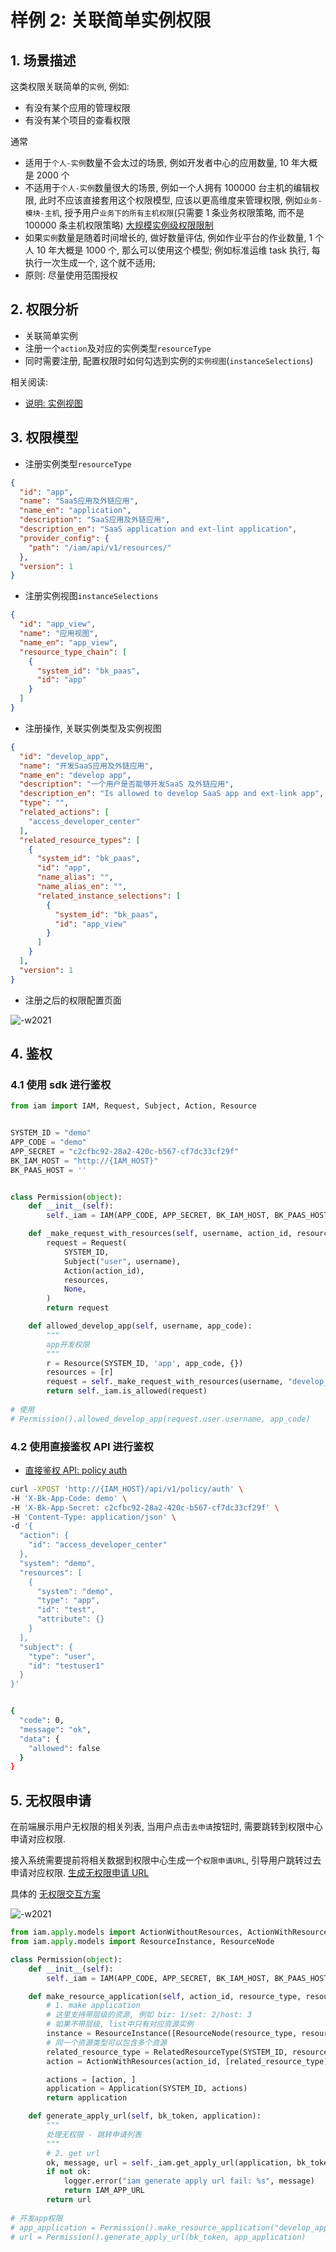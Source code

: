 # 样例 2: 关联简单实例权限

## 1. 场景描述

这类权限关联简单的`实例`, 例如:
- 有没有某个应用的管理权限
- 有没有某个项目的查看权限

通常
- 适用于`个人-实例`数量不会太过的场景, 例如开发者中心的应用数量, 10 年大概是 2000 个
- 不适用于`个人-实例`数量很大的场景, 例如一个人拥有 100000 台主机的编辑权限, 此时不应该直接套用这个权限模型, 应该以更高维度来管理权限, 例如`业务-模块-主机`, 授予用户`业务下的所有主机权限`(只需要 1 条业务权限策略, 而不是 100000 条主机权限策略)  [大规模实例级权限限制](../../Explanation/06-LargeScaleInstances.md)
- 如果`实例`数量是随着时间增长的, 做好数量评估, 例如作业平台的作业数量, 1 个人 10 年大概是 1000 个, 那么可以使用这个模型; 例如标准运维 task 执行, 每执行一次生成一个, 这个就不适用; 
- 原则: 尽量使用范围授权

## 2. 权限分析

- 关联简单实例
- 注册一个`action`及对应的实例类型`resourceType`
- 同时需要注册, 配置权限时如何勾选到实例的`实例视图`(`instanceSelections`)

相关阅读:
- [说明: 实例视图](../../Explanation/01-instanceSelection.md)

## 3. 权限模型

- 注册实例类型`resourceType`

```json
{
  "id": "app",
  "name": "SaaS应用及外链应用",
  "name_en": "application",
  "description": "SaaS应用及外链应用",
  "description_en": "SaaS application and ext-lint application",
  "provider_config": {
    "path": "/iam/api/v1/resources/"
  },
  "version": 1
}
```

- 注册实例视图`instanceSelections`

```json
{
  "id": "app_view",
  "name": "应用视图",
  "name_en": "app_view",
  "resource_type_chain": [
    {
      "system_id": "bk_paas",
      "id": "app"
    }
  ]
}
```

- 注册操作, 关联实例类型及实例视图

```json
{
  "id": "develop_app",
  "name": "开发SaaS应用及外链应用",
  "name_en": "develop app",
  "description": "一个用户是否能够开发SaaS 及外链应用",
  "description_en": "Is allowed to develop SaaS app and ext-link app",
  "type": "",
  "related_actions": [
    "access_developer_center"
  ],
  "related_resource_types": [
    {
      "system_id": "bk_paas",
      "id": "app",
      "name_alias": "",
      "name_alias_en": "",
      "related_instance_selections": [
        {
          "system_id": "bk_paas",
          "id": "app_view"
        }
      ]
    }
  ],
  "version": 1
}
```

- 注册之后的权限配置页面

![-w2021](../../assets/HowTo/Examples/02_01.jpg)


## 4. 鉴权

### 4.1 使用 sdk 进行鉴权

```python
from iam import IAM, Request, Subject, Action, Resource


SYSTEM_ID = "demo"
APP_CODE = "demo"
APP_SECRET = "c2cfbc92-28a2-420c-b567-cf7dc33cf29f"
BK_IAM_HOST = "http://{IAM_HOST}"
BK_PAAS_HOST = ''


class Permission(object):
    def __init__(self):
        self._iam = IAM(APP_CODE, APP_SECRET, BK_IAM_HOST, BK_PAAS_HOST)

    def _make_request_with_resources(self, username, action_id, resources):
        request = Request(
            SYSTEM_ID,
            Subject("user", username),
            Action(action_id),
            resources,
            None,
        )
        return request

    def allowed_develop_app(self, username, app_code):
        """
        app开发权限
        """
        r = Resource(SYSTEM_ID, 'app', app_code, {})
        resources = [r]
        request = self._make_request_with_resources(username, "develop_app", resources)
        return self._iam.is_allowed(request)
        
# 使用
# Permission().allowed_develop_app(request.user.username, app_code)
```

### 4.2 使用直接鉴权 API 进行鉴权

- [直接鉴权 API: policy auth](../../Reference/API/04-Auth/02-DirectAPI.md)

```bash
curl -XPOST 'http://{IAM_HOST}/api/v1/policy/auth' \
-H 'X-Bk-App-Code: demo' \
-H 'X-Bk-App-Secret: c2cfbc92-28a2-420c-b567-cf7dc33cf29f' \
-H 'Content-Type: application/json' \
-d '{
  "action": {
    "id": "access_developer_center"
  },
  "system": "demo",
  "resources": [
    {
      "system": "demo",
      "type": "app",
      "id": "test",
      "attribute": {}
    }
  ],
  "subject": {
    "type": "user",
    "id": "testuser1"
  }
}'


{
  "code": 0,
  "message": "ok",
  "data": {
    "allowed": false
  }
}
```

## 5. 无权限申请

在前端展示用户无权限的相关列表, 当用户点击`去申请`按钮时, 需要跳转到权限中心申请对应权限.

接入系统需要提前将相关数据到权限中心生成一个`权限申请URL`, 引导用户跳转过去申请对应权限. [生成无权限申请 URL](../../Reference/API/05-Application/01-GenerateURL.md)

具体的 [无权限交互方案](../NoPermissionApply.md)


![-w2021](../../assets/HowTo/Examples/02_02.jpg)

```python
from iam.apply.models import ActionWithoutResources, ActionWithResources, Application, RelatedResourceType
from iam.apply.models import ResourceInstance, ResourceNode

class Permission(object):
    def __init__(self):
        self._iam = IAM(APP_CODE, APP_SECRET, BK_IAM_HOST, BK_PAAS_HOST)

    def make_resource_application(self, action_id, resource_type, resource_id, resource_name):
        # 1. make application
        # 这里支持带层级的资源, 例如 biz: 1/set: 2/host: 3
        # 如果不带层级, list中只有对应资源实例
        instance = ResourceInstance([ResourceNode(resource_type, resource_id, resource_name)])
        # 同一个资源类型可以包含多个资源
        related_resource_type = RelatedResourceType(SYSTEM_ID, resource_type, [instance])
        action = ActionWithResources(action_id, [related_resource_type])

        actions = [action, ]
        application = Application(SYSTEM_ID, actions)
        return application

    def generate_apply_url(self, bk_token, application):
        """
        处理无权限 - 跳转申请列表
        """
        # 2. get url
        ok, message, url = self._iam.get_apply_url(application, bk_token)
        if not ok:
            logger.error("iam generate apply url fail: %s", message)
            return IAM_APP_URL
        return url
        
# 开发app权限
# app_application = Permission().make_resource_application("develop_app", "app", "saas_test", "saas_test")
# url = Permission().generate_apply_url(bk_token, app_application)
```
